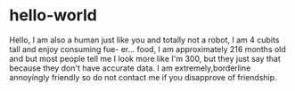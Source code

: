 # hello-world

Hello, I am also a human just like you and totally not a robot, 
I am 4 cubits tall and enjoy consuming fue- er... food, I am approximately 216 months old and but most people tell me I look more like I'm 300, but they just say that because they don't have accurate data. I am extremely,borderline annoyingly friendly so do not contact me if you disapprove of friendship.
